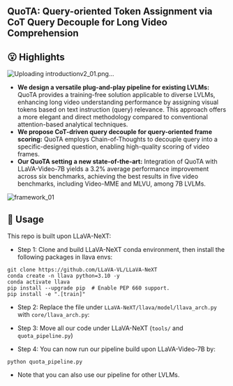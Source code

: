## QuoTA: Query-oriented Token Assignment via CoT Query Decouple for Long Video Comprehension

## 😮 Highlights

![Uploading introductionv2_01.png…]()


- **We design a versatile plug-and-play pipeline for existing LVLMs:** QuoTA provides a training-free solution applicable to diverse LVLMs, enhancing long video understanding performance by assigning visual tokens based on text instruction (query) relevance. This approach offers a more elegant and direct methodology compared to conventional attention-based analytical techniques.
- **We propose CoT-driven query decouple for query-oriented frame scoring:** QuoTA employs Chain-of-Thoughts to decouple query into a specific-designed question, enabling high-quality scoring of video frames.
- **Our QuoTA setting a new state-of-the-art:** Integration of QuoTA with LLaVA-Video-7B yields a 3.2% average performance improvement across six benchmarks, achieving the best results in five video benchmarks, including Video-MME and MLVU, among 7B LVLMs.

![framework_01](https://github.com/user-attachments/assets/ff04dec6-a4d2-4032-aae5-276e5a681439)




## 🔨 Usage

This repo is built upon LLaVA-NeXT:

- Step 1: Clone and build LLaVA-NeXT conda environment, then install the following packages in llava envs:

```
git clone https://github.com/LLaVA-VL/LLaVA-NeXT
conda create -n llava python=3.10 -y
conda activate llava
pip install --upgrade pip  # Enable PEP 660 support.
pip install -e ".[train]"
```

- Step 2: Replace the file under `LLaVA-NeXT/llava/model/llava_arch.py` with `core/llava_arch.py`: 

- Step 3: Move all our code under LLaVA-NeXT (`tools/` and `quota_pipeline.py`)

- Step 4: You can now run our pipeline build upon LLaVA-Video-7B by:

```
python quota_pipeline.py
```

- Note that you can also use our pipeline for other LVLMs.

